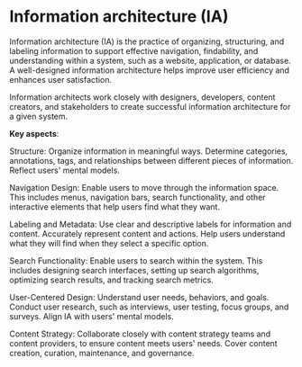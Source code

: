 # Information architecture (IA)

Information architecture (IA) is the practice of organizing, structuring, and labeling information to support effective navigation, findability, and understanding within a system, such as a website, application, or database. A well-designed information architecture helps improve user efficiency and enhances user satisfaction.

Information architects work closely with designers, developers, content creators, and stakeholders to create successful information architecture for a given system.

**Key aspects**:

Structure: Organize information in meaningful ways. Determine categories, annotations, tags, and relationships between different pieces of information. Reflect users' mental models.

Navigation Design: Enable users to move through the information space. This includes menus, navigation bars, search functionality, and other interactive elements that help users find what they want.

Labeling and Metadata: Use clear and descriptive labels for information and content. Accurately represent content and actions. Help users understand what they will find when they select a specific option.

Search Functionality: Enable users to search within the system. This includes designing search interfaces, setting up search algorithms, optimizing search results, and tracking search metrics.

User-Centered Design: Understand user needs, behaviors, and goals. Conduct user research, such as interviews, user testing, focus groups, and surveys. Align IA with users' mental models.

Content Strategy: Collaborate closely with content strategy teams and content providers, to ensure content meets users' needs. Cover content creation, curation, maintenance, and governance.
